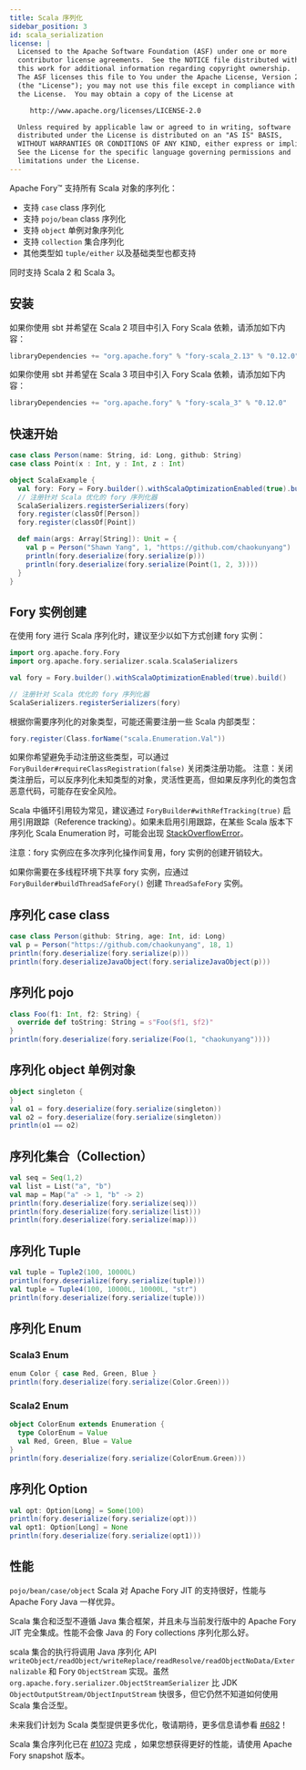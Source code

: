 ```yaml
---
title: Scala 序列化
sidebar_position: 3
id: scala_serialization
license: |
  Licensed to the Apache Software Foundation (ASF) under one or more
  contributor license agreements.  See the NOTICE file distributed with
  this work for additional information regarding copyright ownership.
  The ASF licenses this file to You under the Apache License, Version 2.0
  (the "License"); you may not use this file except in compliance with
  the License.  You may obtain a copy of the License at

     http://www.apache.org/licenses/LICENSE-2.0

  Unless required by applicable law or agreed to in writing, software
  distributed under the License is distributed on an "AS IS" BASIS,
  WITHOUT WARRANTIES OR CONDITIONS OF ANY KIND, either express or implied.
  See the License for the specific language governing permissions and
  limitations under the License.
---
```


Apache Fory™ 支持所有 Scala 对象的序列化：

- 支持 `case` class 序列化
- 支持 `pojo/bean` class 序列化
- 支持 `object` 单例对象序列化
- 支持 `collection` 集合序列化
- 其他类型如 `tuple/either` 以及基础类型也都支持

同时支持 Scala 2 和 Scala 3。

## 安装

如果你使用 sbt 并希望在 Scala 2 项目中引入 Fory Scala 依赖，请添加如下内容：

```sbt
libraryDependencies += "org.apache.fory" % "fory-scala_2.13" % "0.12.0"
```

如果你使用 sbt 并希望在 Scala 3 项目中引入 Fory Scala 依赖，请添加如下内容：

```sbt
libraryDependencies += "org.apache.fory" % "fory-scala_3" % "0.12.0"
```

## 快速开始

```scala
case class Person(name: String, id: Long, github: String)
case class Point(x : Int, y : Int, z : Int)

object ScalaExample {
  val fory: Fory = Fory.builder().withScalaOptimizationEnabled(true).build()
  // 注册针对 Scala 优化的 fory 序列化器
  ScalaSerializers.registerSerializers(fory)
  fory.register(classOf[Person])
  fory.register(classOf[Point])

  def main(args: Array[String]): Unit = {
    val p = Person("Shawn Yang", 1, "https://github.com/chaokunyang")
    println(fory.deserialize(fory.serialize(p)))
    println(fory.deserialize(fory.serialize(Point(1, 2, 3))))
  }
}
```

## Fory 实例创建

在使用 fory 进行 Scala 序列化时，建议至少以如下方式创建 fory 实例：

```scala
import org.apache.fory.Fory
import org.apache.fory.serializer.scala.ScalaSerializers

val fory = Fory.builder().withScalaOptimizationEnabled(true).build()

// 注册针对 Scala 优化的 fory 序列化器
ScalaSerializers.registerSerializers(fory)
```

根据你需要序列化的对象类型，可能还需要注册一些 Scala 内部类型：

```scala
fory.register(Class.forName("scala.Enumeration.Val"))
```

如果你希望避免手动注册这些类型，可以通过 `ForyBuilder#requireClassRegistration(false)` 关闭类注册功能。
注意：关闭类注册后，可以反序列化未知类型的对象，灵活性更高，但如果反序列化的类包含恶意代码，可能存在安全风险。

Scala 中循环引用较为常见，建议通过 `ForyBuilder#withRefTracking(true)` 启用引用跟踪（Reference tracking）。如果未启用引用跟踪，在某些 Scala 版本下序列化 Scala Enumeration 时，可能会出现 [StackOverflowError](https://github.com/apache/fory/issues/1032)。

注意：fory 实例应在多次序列化操作间复用，fory 实例的创建开销较大。

如果你需要在多线程环境下共享 fory 实例，应通过 `ForyBuilder#buildThreadSafeFory()` 创建 `ThreadSafeFory` 实例。

## 序列化 case class

```scala
case class Person(github: String, age: Int, id: Long)
val p = Person("https://github.com/chaokunyang", 18, 1)
println(fory.deserialize(fory.serialize(p)))
println(fory.deserializeJavaObject(fory.serializeJavaObject(p)))
```

## 序列化 pojo

```scala
class Foo(f1: Int, f2: String) {
  override def toString: String = s"Foo($f1, $f2)"
}
println(fory.deserialize(fory.serialize(Foo(1, "chaokunyang"))))
```

## 序列化 object 单例对象

```scala
object singleton {
}
val o1 = fory.deserialize(fory.serialize(singleton))
val o2 = fory.deserialize(fory.serialize(singleton))
println(o1 == o2)
```

## 序列化集合（Collection）

```scala
val seq = Seq(1,2)
val list = List("a", "b")
val map = Map("a" -> 1, "b" -> 2)
println(fory.deserialize(fory.serialize(seq)))
println(fory.deserialize(fory.serialize(list)))
println(fory.deserialize(fory.serialize(map)))
```

## 序列化 Tuple

```scala
val tuple = Tuple2(100, 10000L)
println(fory.deserialize(fory.serialize(tuple)))
val tuple = Tuple4(100, 10000L, 10000L, "str")
println(fory.deserialize(fory.serialize(tuple)))
```

## 序列化 Enum

### Scala3 Enum

```scala
enum Color { case Red, Green, Blue }
println(fory.deserialize(fory.serialize(Color.Green)))
```

### Scala2 Enum

```scala
object ColorEnum extends Enumeration {
  type ColorEnum = Value
  val Red, Green, Blue = Value
}
println(fory.deserialize(fory.serialize(ColorEnum.Green)))
```

## 序列化 Option

```scala
val opt: Option[Long] = Some(100)
println(fory.deserialize(fory.serialize(opt)))
val opt1: Option[Long] = None
println(fory.deserialize(fory.serialize(opt1)))
```

## 性能

`pojo/bean/case/object` Scala 对 Apache Fory JIT 的支持很好，性能与 Apache Fory Java 一样优异。

Scala 集合和泛型不遵循 Java 集合框架，并且未与当前发行版中的 Apache Fory JIT 完全集成。性能不会像 Java 的 Fory collections 序列化那么好。

scala 集合的执行将调用 Java 序列化 API `writeObject/readObject/writeReplace/readResolve/readObjectNoData/Externalizable` 和 Fory `ObjectStream` 实现。虽然 `org.apache.fory.serializer.ObjectStreamSerializer` 比 JDK `ObjectOutputStream/ObjectInputStream` 快很多，但它仍然不知道如何使用 Scala 集合泛型。

未来我们计划为 Scala 类型提供更多优化，敬请期待，更多信息请参看 [#682](https://github.com/apache/fory/issues/682)！

Scala 集合序列化已在 [#1073](https://github.com/apache/fory/pull/1073) 完成 ，如果您想获得更好的性能，请使用 Apache Fory snapshot 版本。
